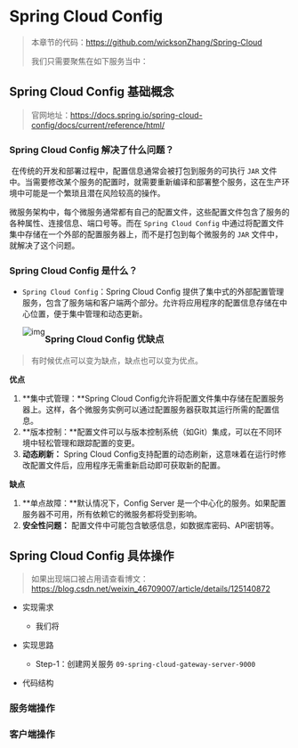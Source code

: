 # Spring Cloud Config

> 本章节的代码：https://github.com/wicksonZhang/Spring-Cloud
>
> 我们只需要聚焦在如下服务当中：
>
> 

## Spring Cloud Config 基础概念

> 官网地址：https://docs.spring.io/spring-cloud-config/docs/current/reference/html/

### Spring Cloud Config 解决了什么问题？

​		在传统的开发和部署过程中，配置信息通常会被打包到服务的可执行 `JAR` 文件中。当需要修改某个服务的配置时，就需要重新编译和部署整个服务，这在生产环境中可能是一个繁琐且潜在风险较高的操作。

​		微服务架构中，每个微服务通常都有自己的配置文件，这些配置文件包含了服务的各种属性、连接信息、端口号等。而在 `Spring Cloud Config` 中通过将配置文件集中存储在一个外部的配置服务器上，而不是打包到每个微服务的 `JAR` 文件中，就解决了这个问题。



### Spring Cloud Config 是什么？

* `Spring Cloud Config`：Spring Cloud Config 提供了集中式的外部配置管理服务，包含了服务端和客户端两个部分。允许将应用程序的配置信息存储在中心位置，便于集中管理和动态更新。

  <img src="https://miro.medium.com/v2/resize:fit:700/1*cTPRDoBveeNbz9QAi5XJJg.png" alt="img" style="zoom:100%;float:left" />



### Spring Cloud Config 优缺点

> 有时候优点可以变为缺点，缺点也可以变为优点。

**优点**

1. **集中式管理：**Spring Cloud Config允许将配置文件集中存储在配置服务器上。这样，各个微服务实例可以通过配置服务器获取其运行所需的配置信息。
2. **版本控制：**配置文件可以与版本控制系统（如Git）集成，可以在不同环境中轻松管理和跟踪配置的变更。
3. **动态刷新：** Spring Cloud Config支持配置的动态刷新，这意味着在运行时修改配置文件后，应用程序无需重新启动即可获取新的配置。



**缺点**

1. **单点故障：**默认情况下，Config Server 是一个中心化的服务。如果配置服务器不可用，所有依赖它的微服务都将受到影响。
2. **安全性问题：** 配置文件中可能包含敏感信息，如数据库密码、API密钥等。



## Spring Cloud Config 具体操作

> 如果出现端口被占用请查看博文：https://blog.csdn.net/weixin_46709007/article/details/125140872

* 实现需求

  * 我们将

* 实现思路

  * Step-1：创建网关服务 `09-spring-cloud-gateway-server-9000`

* 代码结构



### 服务端操作







### 客户端操作


















